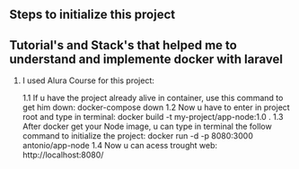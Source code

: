 ## Steps to initialize this project

## Tutorial's and Stack's that helped me to understand and implemente docker with laravel

1. I used Alura Course for this project:

   1.1 If u have the project already alive in container, use this command to get him down: docker-compose down
   1.2 Now u have to enter in project root and type in terminal: docker build -t my-project/app-node:1.0 .
   1.3 After docker get your Node image, u can type in terminal the follow command to initialize the project: docker run -d -p 8080:3000 antonio/app-node
   1.4 Now u can acess trought web: http://localhost:8080/
